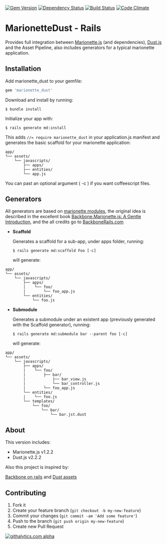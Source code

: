 [![Gem Version][GV img]][Gem Version]
[![Dependency Status][GM img]][Gemnasium]
[![Build Status][BS img]][Build Status]
[![Code Climate][CC img]][Code Climate]

MarionetteDust - Rails
=======

Provides full integration between [Marionette.js][1] (and dependencies), [Dust.js][2] and the Asset Pipeline, also includes generators for a typical marionette application.

Installation
-------


Add marionette_dust to your gemfile:

```ruby
gem 'marionette_dust'
```
Download and install by running:

```
$ bundle install
```

Initialize your app with:

```
$ rails generate md:install
```

This adds `//= require marionette_dust` in your application.js manifest and generates the basic scaffold for your marionette application:

```
app/
└── assets/
    └── javascripts/
        ├── apps/
        ├── entities/
        └── app.js
```

You can past an optional argument ( -c ) if you want coffeescript files.

Generators
-------
All generators are based on [marionette modules][3], the original idea is described in the excellent book [Backbone.Marionette.js: A Gentle Introduction][4], and the all credits go to [BackboneRails.com][5]

- **Scaffold**

    Generates a scaffold for a sub-app, under apps folder, running:

    ```
    $ rails generate md:scaffold Foo [-c]
    ```

    will generate:
```
app/
└── assets/
    └── javascripts/
        ├── apps/
        |    └── foo/
        |        └── foo_app.js
        └── entities/
            └── foo.js
```

- **Submodule**

    Generates a submodule under an existent app (previously generated with the Scaffold generator), running:

    ```
    $ rails generate md:submodule bar --parent foo [-c]
    ```

    will generate:
```
app/
└── assets/
    └── javascripts/
        ├── apps/
        |    └── foo/
        |        ├── bar/
        |            ├── bar_view.js
        |            └── bar_controller.js
        |        └── foo_app.js
        └── entities/
        |    └── foo.js
        └── templates/
            └── foo/
                └── bar/
                    └── bar.jst.dust
```

About
-------
This version includes:

 * Marionette.js v1.2.2
 * Dust.js v2.2.2

Also this project is inspired by:

[Backbone on rails][7] and [Dust assets][6]



Contributing
-------

1. Fork it
2. Create your feature branch (`git checkout -b my-new-feature`)
3. Commit your changes (`git commit -am 'Add some feature'`)
4. Push to the branch (`git push origin my-new-feature`)
5. Create new Pull Request

[![githalytics.com alpha](https://cruel-carlota.pagodabox.com/0fcf36aa176a3fc30ebbec87bf7b28d2 "githalytics.com")](http://githalytics.com/RobertoDip/marionette_dust-rails)

[1]: http://marionettejs.com/
[2]: http://linkedin.github.io/dustjs/
[3]: https://github.com/marionettejs/backbone.marionette/blob/master/docs/marionette.application.module.md
[4]: https://leanpub.com/marionette-gentle-introduction
[5]: http://www.backbonerails.com/
[6]: https://github.com/hasmanydevelopers/dust_assets
[7]: https://github.com/meleyal/backbone-on-rails

[Build Status]: https://travis-ci.org/RobertoDip/marionette_dust-rails
[Code Climate]: https://codeclimate.com/github/RobertoDip/marionette_dust-rails
[Gemnasium]: https://gemnasium.com/RobertoDip/marionette_dust-rails
[Gem Version]: https://rubygems.org/gems/marionette_dust

[BS img]: https://travis-ci.org/RobertoDip/marionette_dust-rails.png
[CC img]: https://codeclimate.com/github/RobertoDip/marionette_dust-rails.png
[GM img]: https://gemnasium.com/RobertoDip/marionette_dust-rails.png
[GV img]: https://badge.fury.io/rb/marionette_dust.png
